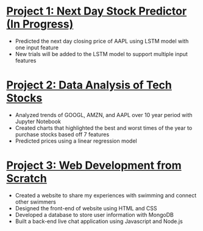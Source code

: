 # [Project 1: Next Day Stock Predictor (In Progress)](https://github.com/swimkevin/StockPredictor)
* Predicted the next day closing price of AAPL using LSTM model with one input feature
* New trials will be added to the LSTM model to support multiple input features

# [Project 2: Data Analysis of Tech Stocks](https://github.com/swimkevin/swimkevin.github.io)
* Analyzed trends of GOOGL, AMZN, and AAPL over 10 year period with Jupyter Notebook
* Created charts that highlighted the best and worst times of the year to purchase stocks based off 7 features
* Predicted prices using a linear regression model


# [Project 3: Web Development from Scratch](https://github.com/swimkevin/SwimChats)
* Created a website to share my experiences with swimming and connect other swimmers
* Designed the front-end of website using HTML and CSS
* Developed a database to store user information with MongoDB
* Built a back-end live chat application using Javascript and Node.js
